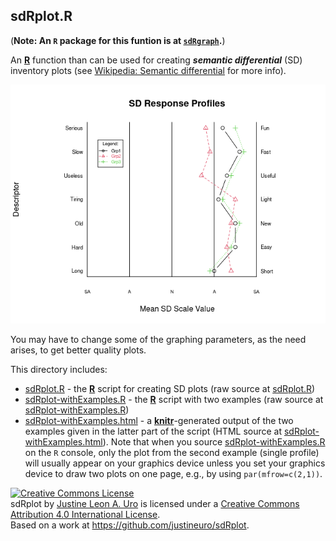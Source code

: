 ## sdRplot.R
(**Note: An `R` package for this funtion is at [`sdRgraph`](https://github.com/justineuro/sdRgraph).**)  

An [**R**](https://cran.r-project.org/) function than can be used for creating ***semantic differential*** (SD) inventory plots (see [Wikipedia: Semantic differential](https://en.wikipedia.org/wiki/Semantic_differential) for more info).  

![](./images/sdRplot1.png)

You may have to change some of the graphing parameters, as the need arises, to get better quality plots.

This directory includes:

* [sdRplot.R](./sdRplot.R) - the [**R**](https://cran.r-project.org/) script for creating SD plots (raw source at [sdRplot.R](https://raw.githubusercontent.com/justineuro/sdRplot/master/sdRplot.R))
* [sdRplot-withExamples.R](./sdRplot-withExamples.R) - the [**R**](https://cran.r-project.org/) script with two examples (raw source at [sdRplot-withExamples.R](https://raw.githubusercontent.com/justineuro/sdRplot/master/sdRplot-withExamples.R))
* [sdRplot-withExamples.html](http://justineuro.github.io/sdRplot/sdRplot-withExamples.html) - a [**knitr**](http://yihui.name/knitr/)-generated output of the two examples given in the latter part of the script (HTML source at [sdRplot-withExamples.html](./sdRplot-withExamples.html)).  Note that when you source [sdRplot-withExamples.R](./sdRplot-withExamples.R) on the `R` console, only the plot from the second example (single profile) will usually appear on your graphics device unless you set your graphics device to draw two plots on one page, e.g., by using `par(mfrow=c(2,1))`.
  
  
<a rel="license" href="http://creativecommons.org/licenses/by/4.0/"><img alt="Creative Commons License" style="border-width:0" src="https://i.creativecommons.org/l/by/4.0/80x15.png" /></a><br /><span xmlns:dct="http://purl.org/dc/terms/" property="dct:title">sdRplot</span> by <a xmlns:cc="http://creativecommons.org/ns#" href="https://github.com/justineuro/" property="cc:attributionName" rel="cc:attributionURL">Justine Leon A. Uro</a> is licensed under a <a rel="license" href="http://creativecommons.org/licenses/by/4.0/">Creative Commons Attribution 4.0 International License</a>.<br />Based on a work at <a xmlns:dct="http://purl.org/dc/terms/" href="https://github.com/justineuro/sdRplot" rel="dct:source">https://github.com/justineuro/sdRplot</a>.
